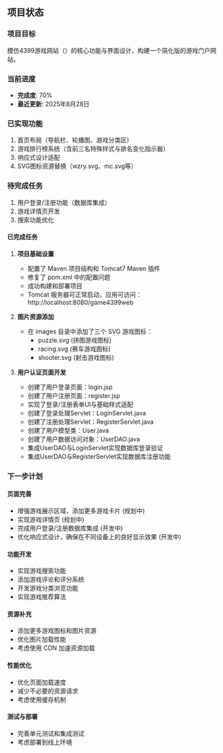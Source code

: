 ## 项目状态

### 项目目标
模仿4399游戏网站（<mcurl name="https://www.4399.com" url="https://www.4399.com"></mcurl>）的核心功能与界面设计，构建一个简化版的游戏门户网站。

### 当前进度
- **完成度**: 70%
- **最近更新**: 2025年8月28日

### 已实现功能
1. 首页布局（导航栏、轮播图、游戏分类区）
2. 游戏排行榜系统（含前三名特殊样式与排名变化指示器）
3. 响应式设计适配
4. SVG图标资源替换（wzry.svg、mc.svg等）

### 待完成任务
1. 用户登录/注册功能（数据库集成）
2. 游戏详情页开发
3. 搜索功能优化

#### 已完成任务
1. **项目基础设置**
   - 配置了 Maven 项目结构和 Tomcat7 Maven 插件
   - 修复了 pom.xml 中的配置问题
   - 成功构建和部署项目
   - Tomcat 服务器可正常启动，应用可访问：http://localhost:8080/game4399web

2. **图片资源添加**
   - 在 images 目录中添加了三个 SVG 游戏图标：
     - puzzle.svg (拼图游戏图标)
     - racing.svg (赛车游戏图标)
     - shooter.svg (射击游戏图标)

3. **用户认证页面开发**
   - 创建了用户登录页面：login.jsp
   - 创建了用户注册页面：register.jsp
   - 实现了登录/注册表单UI与基础样式适配
   - 创建了登录处理Servlet：LoginServlet.java
   - 创建了注册处理Servlet：RegisterServlet.java
   - 创建了用户模型类：User.java
   - 创建了用户数据访问对象：UserDAO.java
   - 集成UserDAO与LoginServlet实现数据库登录验证
   - 集成UserDAO与RegisterServlet实现数据库注册功能

### 下一步计划

#### 页面完善
- 增强游戏展示区域，添加更多游戏卡片 (规划中)
- 实现游戏详情页 (规划中)
- 完成用户登录/注册数据库集成 (开发中)
- 优化响应式设计，确保在不同设备上的良好显示效果 (开发中)

#### 功能开发
- 实现游戏搜索功能
- 添加游戏评论和评分系统
- 开发游戏分类浏览功能
- 实现游戏推荐算法

#### 资源补充
- 添加更多游戏图标和图片资源
- 优化图片加载性能
- 考虑使用 CDN 加速资源加载

#### 性能优化
- 优化页面加载速度
- 减少不必要的资源请求
- 考虑使用缓存机制

#### 测试与部署
- 完善单元测试和集成测试
- 考虑部署到线上环境